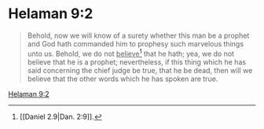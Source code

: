 # Helaman 9:2

> Behold, now we will know of a surety whether this man be a prophet and God hath commanded him to prophesy such marvelous things unto us. Behold, we do not <u>believe</u>[^a] that he hath; yea, we do not believe that he is a prophet; nevertheless, if this thing which he has said concerning the chief judge be true, that he be dead, then will we believe that the other words which he has spoken are true.

[Helaman 9:2](https://www.churchofjesuschrist.org/study/scriptures/bofm/hel/9?lang=eng&id=p2#p2)


[^a]: [[Daniel 2.9|Dan. 2:9]].  
